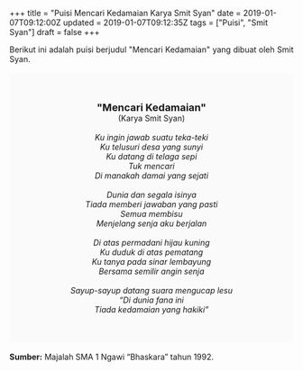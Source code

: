 +++
title = "Puisi Mencari Kedamaian Karya Smit Syan"
date = 2019-01-07T09:12:00Z
updated = 2019-01-07T09:12:35Z
tags = ["Puisi", "Smit Syan"]
draft = false
+++

<div dir="ltr" style="text-align: left;" trbidi="on"><div style="text-align: justify;">Berikut ini adalah puisi berjudul "Mencari Kedamaian" yang dibuat oleh Smit Syan. </div><br /><div style="background: #FAFAFA; font-size: 14px; height: auto; margin: 0 auto; padding: 50px; text-align: center; width: auto;"><span style="font-size: 18px;"><b>"Mencari Kedamaian"</b></span><br />(Karya Smit Syan)<br /><br /><i>Ku ingin jawab suatu teka-teki<br />Ku telusuri desa yang sunyi<br />Ku datang di telaga sepi<br />Tuk mencari<br />Di manakah damai yang sejati<br /><br />Dunia dan segala isinya<br />Tiada memberi jawaban yang pasti<br />Semua membisu<br />Menjelang senja aku berjalan<br /><br />Di atas permadani hijau kuning<br />Ku duduk di atas pematang<br />Ku tanya pada sinar lembayung<br />Bersama semilir angin senja<br /><br />Sayup-sayup datang suara mengucap lesu<br />“Di dunia fana ini<br />Tiada kedamaian yang hakiki”</i> </div><br /><b>Sumber:</b> Majalah SMA 1 Ngawi “Bhaskara” tahun 1992.</div>
